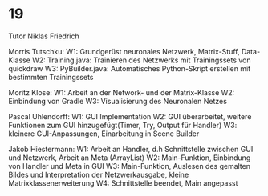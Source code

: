 # 19

Tutor Niklas Friedrich

Morris Tutschku: W1: Grundgerüst neuronales Netzwerk, Matrix-Stuff, Data-Klasse
				 W2: Training.java: Trainieren des Netzwerks mit Trainingssets von quickdraw
				 W3: PyBuilder.java: Automatisches Python-Skript erstellen mit bestimmten Trainingssets

Moritz Klose: W1: Arbeit an der Network- und der Matrix-Klasse 
			  W2: Einbindung von Gradle 
			  W3: Visualisierung des Neuronalen Netzes 

Pascal Uhlendorff: 	W1: GUI Implementation
				   	W2: GUI überarbeitet, weitere Funktionen zum GUI hinzugefügt(Timer, Try, Output für Handler)
					W3: kleinere GUI-Anpassungen, Einarbeitung in Scene Builder

Jakob Hiestermann:	W1: Arbeit an Handler, d.h Schnittstelle zwischen GUI und Netzwerk, Arbeit an Meta (ArrayList)
					W2: Main-Funktion, Einbindung von Handler und Meta in GUI
					W3:	Main-Funktion, Auslesen des gemalten Bildes und Interpretation der Netzwerkausgabe, kleine		 Matrixklassenerweiterung
					W4: Schnittstelle beendet, Main angepasst
